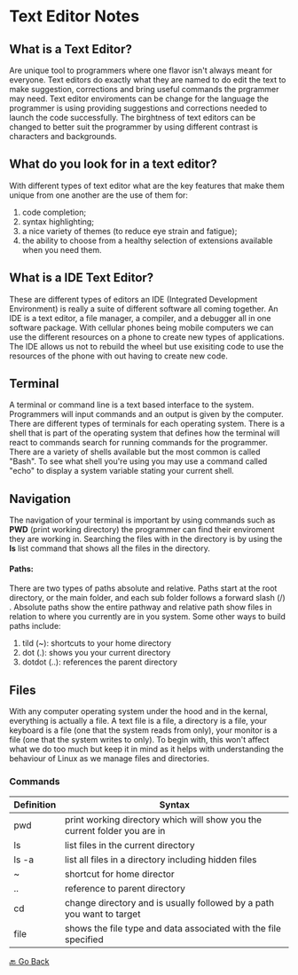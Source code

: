 # Text Editor Notes

## What is a Text Editor?
Are unique tool to programmers where one flavor isn't always meant for everyone. Text editors do exactly what they are named to do edit the text to make suggestion, corrections and bring useful commands the prgrammer may need. Text editor enviroments can be change for the language the programmer is using providing suggestions and corrections needed to launch the code successfully. The birghtness of text editors can be changed to better suit the programmer by using different contrast is characters and backgrounds.

## What do you look for in a text editor?
With different types of text editor what are the key features that make them unique from one another are the use of them for:

1. code completion; 
1. syntax highlighting; 
1. a nice variety of themes (to reduce eye strain and fatigue); 
1. the ability to choose from a healthy selection of extensions available when you need them.


## What is a IDE Text Editor? 
These are different types of editors an IDE (Integrated Development Environment) is really a suite of different software all coming together. An IDE is a text editor, a file manager, a compiler, and a debugger all in one software package. With cellular phones being mobile computers we can use the different resources on a phone to create new types of applications. The IDE allows us not to rebuild the wheel but use exisiting code to use the resources of the phone with out having to create new code.

## Terminal
A terminal or command line is a text based interface to the system. Programmers will input commands and an output is given by the computer. There are different types of terminals for each operating system. There is a shell that is part of the operating system that defines how the terminal will react to commands search for running commands for the programmer. There are a variety of shells available but the most common is called "Bash". To see what shell you're using you may use a command called "echo" to display a system variable stating your current shell.

## Navigation
The navigation of your terminal is important by using commands such as **PWD** (print working directory) the programmer can find their enviroment they are working in. Searching the files with in the directory is by using the **ls** list command that shows all the files in the directory. 

#### Paths:
There are two types of paths absolute and relative. Paths start at the root directory, or the main folder, and each sub folder follows a forward slash (/) . Absolute paths show the entire pathway and relative path show files in relation to where you currently are in you system. Some other ways to build paths include:
1. tild (~): shortcuts to your home directory
1. dot (.): shows you your current directory
1. dotdot (..): references the parent directory

## Files
With any computer operating system under the hood and in the kernal, everything is actually a file. A text file is a file, a directory is a file, your keyboard is a file (one that the system reads from only), your monitor is a file (one that the system writes to only). To begin with, this won't affect what we do too much but keep it in mind as it helps with understanding the behaviour of Linux as we manage files and directories.

### Commands
  Definition  | Syntax
 ------------ | ------ 
 pwd | print working directory which will show you the current folder you are in
ls | list files in the current directory
ls -a | list all files in a directory including hidden files
~ | shortcut for home director
.. | reference to parent directory
cd | change directory and is usually followed by a path you want to target
file | shows the file type and data associated with the file specified



[🔙 Go Back](README.md)
